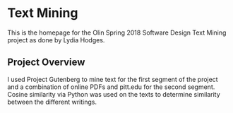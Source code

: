 # Text Mining

This is the homepage for the Olin Spring 2018 Software Design Text Mining project as done by Lydia Hodges.

## Project Overview

I used Project Gutenberg to mine text for the first segment of the project and a combination of online PDFs and pitt.edu for the second segment. Cosine similarity via Python was used on the texts to determine similarity between the different writings.
